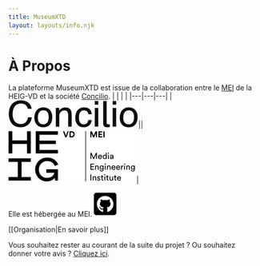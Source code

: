```yaml
---
title: MuseumXTD
layout: layouts/info.njk
---
```

# À Propos
La plateforme MuseumXTD est issue de la collaboration entre le [MEI](https://heig-vd.ch/rad/instituts/mei) de la HEIG-VD et la société [Concilio](https://www.concilioltd.com/). 
|   |   |   | 
|---|---|---|
|<picture><source media="(min-width: 600px)" srcset="/images/Logo-Concilio.svg" /><a href="https://www.concilioltd.com/" title="concilioltd.com"><img alt="Logo Concilio" src="/images/Logo-Concilio.svg"></a></picture>||<picture><source media="(min-width: 600px)" srcset="/images/Logo_HEIG-VD_MEI.svg" /><a href="https://heig-vd.ch/rad/instituts/mei/" title="MEI HEIG-VD"><img alt="Logo MEI" src="/images/Logo_HEIG-VD_MEI.svg"></a></picture>|

Elle est hébergée au MEI. 
<picture>
  <source media="(min-width: 600px)" srcset="/images/Logo_Github.png" />
  <a href="https://github.com/MediaComem/museumXTD" title="Lien vers le repo github"><img alt="Logo github" src="/images/Logo_Github.png" width="45" height="51"></a>
</picture> 

[[Organisation|En savoir plus]]

Vous souhaitez rester au courant de la suite du projet ? Ou souhaitez donner votre avis ? [Cliquez ici](https://6e13e580.sibforms.com/serve/MUIEAM8HkpKeGtbSC_ctY9TgptG1pyQONBgdiPo21D7TzsBjv9V28uLHfcmCC1WXWxWdBDnpLcZZ5RLbmDxs-1EY9-lIlsR_42yPzUSU65UgN1nUaoN1J_zRd_YL0-6zlHi4BFiN5ggPwvvuBW8ZbUGvgbZPPwL2CfMRO2dyiVG7UH89Sghts0BKggzfhVOycYh58-YLImLPYk8b). 

